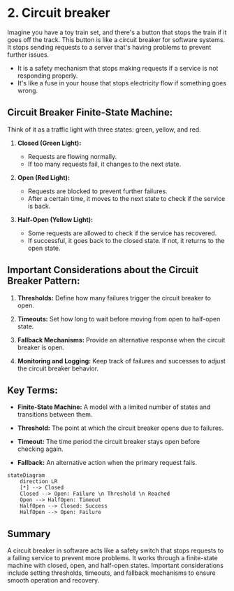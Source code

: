 # 2. Circuit breaker

Imagine you have a toy train set, and there's a button that stops the train if it goes off the track. This button is like a circuit breaker for software systems. It stops sending requests to a server that's having problems to prevent further issues.

- It is a safety mechanism that stops making requests if a service is not responding properly.
- It's like a fuse in your house that stops electricity flow if something goes wrong.

## Circuit Breaker Finite-State Machine:

Think of it as a traffic light with three states: green, yellow, and red.

1. **Closed (Green Light):**

   - Requests are flowing normally.
   - If too many requests fail, it changes to the next state.

2. **Open (Red Light):**

   - Requests are blocked to prevent further failures.
   - After a certain time, it moves to the next state to check if the service is back.

3. **Half-Open (Yellow Light):**
   - Some requests are allowed to check if the service has recovered.
   - If successful, it goes back to the closed state. If not, it returns to the open state.

## Important Considerations about the Circuit Breaker Pattern:

1. **Thresholds:** Define how many failures trigger the circuit breaker to open.

2. **Timeouts:** Set how long to wait before moving from open to half-open state.

3. **Fallback Mechanisms:** Provide an alternative response when the circuit breaker is open.

4. **Monitoring and Logging:** Keep track of failures and successes to adjust the circuit breaker behavior.

## Key Terms:

- **Finite-State Machine:** A model with a limited number of states and transitions between them.

- **Threshold:** The point at which the circuit breaker opens due to failures.

- **Timeout:** The time period the circuit breaker stays open before checking again.

- **Fallback:** An alternative action when the primary request fails.

```mermaid
stateDiagram
    direction LR
    [*] --> Closed
    Closed --> Open: Failure \n Threshold \n Reached
    Open --> HalfOpen: Timeout
    HalfOpen --> Closed: Success
    HalfOpen --> Open: Failure

```

## Summary

A circuit breaker in software acts like a safety switch that stops requests to a failing service to prevent more problems. It works through a finite-state machine with closed, open, and half-open states. Important considerations include setting thresholds, timeouts, and fallback mechanisms to ensure smooth operation and recovery.
